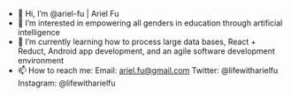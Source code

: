 - 👋 Hi, I’m @ariel-fu | Ariel Fu
- 👀 I’m interested in empowering all genders in education through artificial intelligence
- 🌱 I’m currently learning how to process large data bases, React + Reduct, Android app development, and an agile software development environment
- 📫 How to reach me:
  Email: ariel.fu@gmail.com
  Twitter: @lifewitharielfu
  Instagram: @lifewitharielfu

<!---
ariel-fu/ariel-fu is a ✨ special ✨ repository because its `README.md` (this file) appears on your GitHub profile.
You can click the Preview link to take a look at your changes.
--->
